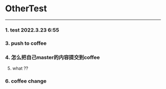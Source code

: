 # OtherTest

---
### 1. test 2022.3.23   6:55

### 3. push to coffee 

### 4. 怎么把自己master的内容提交到coffee

5. what ?? 

### 6. coffee change
